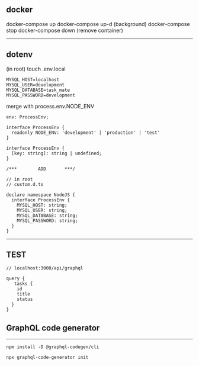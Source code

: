 ## docker

docker-compose up
docker-compose up-d (background)
docker-compose stop
docker-compose down (remove container)

---

## dotenv

(in root)
touch .env.local

```
MYSQL_HOST=localhost
MYSQL_USER=development
MYSQL_DATABASE=task_mate
MYSQL_PASSWORD=development
```

merge with process.env.NODE_ENV

```
env: ProcessEnv;

interface ProcessEnv {
  readonly NODE_ENV: 'development' | 'production' | 'test'
}

interface ProcessEnv {
  [key: string]: string | undefined;
}

/***        ADD       ***/

// in root
// custom.d.ts

declare namespace NodeJS {
  interface ProcessEnv {
    MYSQL_HOST: string;
    MYSQL_USER: string;
    MYSQL_DATABASE: string;
    MYSQL_PASSWORD: string;
  }
}
```

---

## TEST

```
// localhost:3000/api/graphql

query {
   tasks {
    id
    title
    status
  }
}

```

## GraphQL code generator

---

```
npm install -D @graphql-codegen/cli
```

```
npx graphql-code-generator init
```
